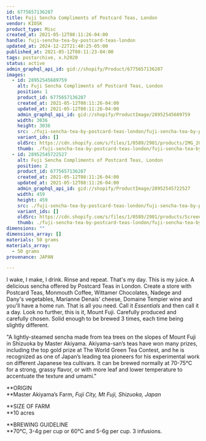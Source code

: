 ```yaml
---
id: 6775657136287
title: Fuji Sencha Compliments of Postcard Teas, London
vendor: KIOSK
product_type: Misc
created_at: 2021-05-12T08:11:26-04:00
handle: fuji-sencha-tea-by-postcard-teas-london
updated_at: 2024-12-22T21:40:25-05:00
published_at: 2021-05-12T08:11:23-04:00
tags: postarchive, x.h2020
status: active
admin_graphql_api_id: gid://shopify/Product/6775657136287
images:
  - id: 28952545689759
    alt: Fuji Sencha Compliments of Postcard Teas, London
    position: 1
    product_id: 6775657136287
    created_at: 2021-05-12T08:11:26-04:00
    updated_at: 2021-05-12T08:11:26-04:00
    admin_graphql_api_id: gid://shopify/ProductImage/28952545689759
    width: 3036
    height: 3036
    src: ./fuji-sencha-tea-by-postcard-teas-london/fuji-sencha-tea-by-postcard-teas-london__0.jpg
    variant_ids: []
    oldSrc: https://cdn.shopify.com/s/files/1/0589/2901/products/IMG_20201124_161938.jpg?v=1620821486
    thumb: ./fuji-sencha-tea-by-postcard-teas-london/fuji-sencha-tea-by-postcard-teas-london__0-thumb.jpg
  - id: 28952545722527
    alt: Fuji Sencha Compliments of Postcard Teas, London
    position: 2
    product_id: 6775657136287
    created_at: 2021-05-12T08:11:26-04:00
    updated_at: 2021-05-12T08:11:26-04:00
    admin_graphql_api_id: gid://shopify/ProductImage/28952545722527
    width: 459
    height: 459
    src: ./fuji-sencha-tea-by-postcard-teas-london/fuji-sencha-tea-by-postcard-teas-london__1.jpg
    variant_ids: []
    oldSrc: https://cdn.shopify.com/s/files/1/0589/2901/products/ScreenShot2020-11-23at11.25.23PM.png?v=1620821486
    thumb: ./fuji-sencha-tea-by-postcard-teas-london/fuji-sencha-tea-by-postcard-teas-london__1-thumb.jpg
dimensions: ""
dimensions_array: []
materials: 50 grams
materials_array:
  - 50 grams
provenance: JAPAN

---
```


I wake, I make, I drink. Rinse and repeat. That's my day. This is my juice. A delicious sencha offered by Postcard Teas in London. Create a store with Postcard Teas, Monmouth Coffee, Wittamer Chocolates, Nadege and Dany's vegetables, Marianne Denais' cheese, Domaine Tempier wine and you'll have a home run. That is all you need. Call it _Essentials_ and then call it a day. Look no further, this is it, Mount Fuji. Carefully produced and carefully chosen. Solid enough to be brewed 3 times, each time being slightly different. 

"A lightly-steamed sencha made from tea trees on the slopes of Mount Fuji in Shizuoka by Master Akiyama. Akiyama-san’s teas have won many prizes, including the top gold prize at The World Green Tea Contest, and he is recognized as one of Japan’s leading tea pioneers for his experimental work on different Japanese tea cultivars. It can be brewed normally at 70-75°C for a strong, grassy flavor, or with more leaf and lower temperature to accentuate the texture and umami."  

**ORIGIN  
**Master Akiyama’s Farm, _Fuji City, Mt Fuji, Shizuoka, Japan_

**SIZE OF FARM  
**10 acres

**BREWING GUIDELINE  
**70°C, 3-4g per cup or 60°C and 5-6g per cup. 3 infusions.